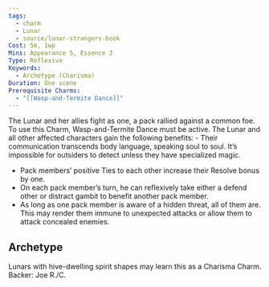 ```yaml
---
tags:
  - charm
  - Lunar
  - source/lunar-strangers-book
Cost: 5m, 1wp
Mins: Appearance 5, Essence 3
Type: Reflexive
Keywords:
  - Archetype (Charisma)
Duration: One scene
Prerequisite Charms:
  - "[[Wasp-and-Termite Dance]]"
---
```

The Lunar and her allies fight as one, a pack rallied against a common foe.
To use this Charm, Wasp-and-Termite Dance must be active. The Lunar and all other affected characters gain the following benefits:  - Their communication transcends body language, speaking soul to soul. It’s impossible for outsiders to detect unless they have specialized magic.
 - Pack members’ positive Ties to each other increase their Resolve bonus by one.
 - On each pack member’s turn, he can reflexively take either a defend other or distract gambit to benefit another pack member.
 - As long as one pack member is aware of a hidden threat, all of them are. This may render them immune to unexpected attacks or allow them to attack concealed enemies.

## Archetype 
Lunars with hive-dwelling spirit shapes may learn this as a Charisma Charm.
Backer: Joe R./C.